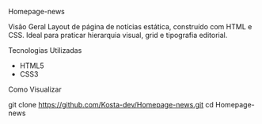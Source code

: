 Homepage-news

Visão Geral
Layout de página de notícias estática, construído com HTML e CSS. Ideal para praticar hierarquia visual, grid e tipografia editorial.

Tecnologias Utilizadas
- HTML5
- CSS3

Como Visualizar

git clone https://github.com/Kosta-dev/Homepage-news.git
cd Homepage-news
